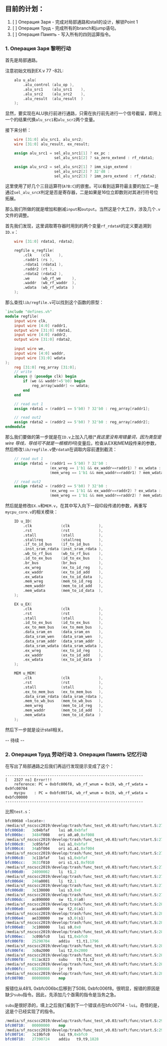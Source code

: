 ## 目前的计划：

1. [ ] Операция Заря - 完成对局部通路和stall的设计，解锁Point 1
2. [ ] Операция Труд - 完成所有的branch和jump语句。
3. [ ] Операция Память - 写入所有的四则运算指令。

### 1. Операция Заря 黎明行动

首先是局部通路。

注意初始文档到EX.v 77 -82L:

```verilog
    alu u_alu(
    	.alu_control (alu_op ),
        .alu_src1    (alu_src1    ),
        .alu_src2    (alu_src2    ),
        .alu_result  (alu_result  )
    );
```

显然，要实现在ALU执行前进行通路，只需在执行前先进行一个信号截留，即用上一个的结果代换`alu_src1`和`alu_scr2`两个变量。

接下来分析：

```verilog
    wire [31:0] alu_src1, alu_src2;
    wire [31:0] alu_result, ex_result;

    assign alu_src1 = sel_alu_src1[1] ? ex_pc :
                      sel_alu_src1[2] ? sa_zero_extend : rf_rdata1;

    assign alu_src2 = sel_alu_src2[1] ? imm_sign_extend :
                      sel_alu_src2[2] ? 32'd8 :                         //32'd8 = 0000 0000 0000 1000
                      sel_alu_src2[3] ? imm_zero_extend : rf_rdata2;
```

这里使用了好几个三目运算符(`A?B:C`)的嵌套。可以看到运算符最主要的加工一是通过`sel_alu_srcX`判定是否是寄存器，二是如果是16位立即数则对其进行符号位拓展。

那么我们所做的就是增加和删减`input`和`output`。当然这是个大工作，涉及几个`.v`文件的调整。

首先我们发现，这里调取寄存器时用到的两个变量`rf_rdataX`的定义要追溯到`ID.v`：
```verilog
    wire [31:0] rdata1, rdata2;

    regfile u_regfile(
    	.clk    (clk    ),
        .raddr1 (rs ),
        .rdata1 (rdata1 ),
        .raddr2 (rt ),
        .rdata2 (rdata2 ),
        .we     (wb_rf_we     ),
        .waddr  (wb_rf_waddr  ),
        .wdata  (wb_rf_wdata  )
    );
```

那么查找`lib/regfile.v`可以找到这个函数的原型：
```verilog
`include "defines.vh"
module regfile(
    input wire clk,
    input wire [4:0] raddr1,
    output wire [31:0] rdata1,
    input wire [4:0] raddr2,
    output wire [31:0] rdata2,
    
    input wire we,
    input wire [4:0] waddr,
    input wire [31:0] wdata
);
    reg [31:0] reg_array [31:0];
    // write
    always @ (posedge clk) begin
        if (we && waddr!=5'b0) begin
            reg_array[waddr] <= wdata;
        end
    end

    // read out 1
    assign rdata1 = (raddr1 == 5'b0) ? 32'b0 : reg_array[raddr1];

    // read out2
    assign rdata2 = (raddr2 == 5'b0) ? 32'b0 : reg_array[raddr2];
endmodule
```

那么我们要做的第一步就是在`ID.v`上加入几根(\**我这里没有用错量词，因为类型是wire 导线，导线可不就是一根根的吗*)变量后，检查从EX和MEM段传来的参数，然后修改`lib/regfile.v`使`rdataX`在调取内容前遭到截流：

```verilog
    // read out 1
    assign rdata1 = (raddr1 == 5'b0) ? 32'b0 : 
                    (ex_wreg == 1'b1 && ex_waddr==raddr1) ? ex_wdata :
                    (mem_wreg == 1'b1 && mem_waddr==raddr1) ? mem_wdata : reg_array[raddr1];

    // read out2
    assign rdata2 = (raddr2 == 5'b0) ? 32'b0 :
                    (ex_wreg == 1'b1 && ex_waddr==raddr2) ? ex_wdata :
                    (mem_wreg == 1'b1 && mem_waddr==raddr2) ? mem_wdata : reg_array[raddr2];
```

然后就是修改`EX.v`和`MEM.v`，在其中写入向下一段ID段传递的参数，再重写`mycpu_core.v`的相关模块：

```verilog
    ID u_ID(
    	.clk             (clk             ),
        .rst             (rst             ),
        .stall           (stall           ),
        .stallreq        (stallreq        ),
        .if_to_id_bus    (if_to_id_bus    ),
        .inst_sram_rdata (inst_sram_rdata ),
        .wb_to_rf_bus    (wb_to_rf_bus    ),
        .id_to_ex_bus    (id_to_ex_bus    ),
        .br_bus          (br_bus          ),
        .ex_wreg         (ex_to_id_reg    ),
        .ex_waddr        (ex_to_id_add    ),
        .ex_wdata        (ex_to_id_data   ),
        .mem_wreg        (mem_to_id_reg   ),
        .mem_waddr       (mem_to_id_add   ),
        .mem_wdata       (mem_to_id_data  ),
    );

    EX u_EX(
    	.clk             (clk             ),
        .rst             (rst             ),
        .stall           (stall           ),
        .id_to_ex_bus    (id_to_ex_bus    ),
        .ex_to_mem_bus   (ex_to_mem_bus   ),
        .data_sram_en    (data_sram_en    ),
        .data_sram_wen   (data_sram_wen   ),
        .data_sram_addr  (data_sram_addr  ),
        .data_sram_wdata (data_sram_wdata ),
        .ex_wreg         (ex_to_id_reg    ),
        .ex_waddr        (ex_to_id_add    ),
        .ex_wdata        (ex_to_id_data   )
    );

    MEM u_MEM(
    	.clk             (clk             ),
        .rst             (rst             ),
        .stall           (stall           ),
        .ex_to_mem_bus   (ex_to_mem_bus   ),
        .data_sram_rdata (data_sram_rdata ),
        .mem_to_wb_bus   (mem_to_wb_bus   ),
        .mem_wreg        (mem_to_id_reg   ),
        .mem_waddr       (mem_to_id_add   ),
        .mem_wdata       (mem_to_id_data  )
    );
```

然后下一步就是设计stall相关。

-- 待续 --

### 2. Операция Труд 劳动行动 3. Операция Память 记忆行动

在写出了局部通路之后我们再运行发现提示变成了这个：

```
--------------------------------------------------------------
[   2327 ns] Error!!!
    reference: PC = 0xbfc006f8, wb_rf_wnum = 0x19, wb_rf_wdata = 0x9fc00704
    mycpu    : PC = 0xbfc00714, wb_rf_wnum = 0x19, wb_rf_wdata = 0xbfc00000
--------------------------------------------------------------
```

比照`test.s`：

```s
bfc006b8 <locate>:
/media/sf_nscscc2019/develop/trash/func_test_v0.03/soft/func/start.S:271
bfc006b8:	3c04bfaf 	lui	a0,0xbfaf
bfc006bc:	3484f008 	ori	a0,a0,0xf008
/media/sf_nscscc2019/develop/trash/func_test_v0.03/soft/func/start.S:272
bfc006c0:	3c05bfaf 	lui	a1,0xbfaf
bfc006c4:	34a5f004 	ori	a1,a1,0xf004
/media/sf_nscscc2019/develop/trash/func_test_v0.03/soft/func/start.S:273
bfc006c8:	3c11bfaf 	lui	s1,0xbfaf
bfc006cc:	3631f010 	ori	s1,s1,0xf010
/media/sf_nscscc2019/develop/trash/func_test_v0.03/soft/func/start.S:275
bfc006d0:	24090002 	li	t1,2
/media/sf_nscscc2019/develop/trash/func_test_v0.03/soft/func/start.S:276
bfc006d4:	240a0001 	li	t2,1
/media/sf_nscscc2019/develop/trash/func_test_v0.03/soft/func/start.S:277
bfc006d8:	3c130000 	lui	s3,0x0
/media/sf_nscscc2019/develop/trash/func_test_v0.03/soft/func/start.S:279
bfc006dc:	ac890000 	sw	t1,0(a0)
/media/sf_nscscc2019/develop/trash/func_test_v0.03/soft/func/start.S:280
bfc006e0:	acaa0000 	sw	t2,0(a1)
/media/sf_nscscc2019/develop/trash/func_test_v0.03/soft/func/start.S:281
bfc006e4:	ae330000 	sw	s3,0(s1)
/media/sf_nscscc2019/develop/trash/func_test_v0.03/soft/func/start.S:283
bfc006e8:	3c100000 	lui	s0,0x0
/media/sf_nscscc2019/develop/trash/func_test_v0.03/soft/func/start.S:285
bfc006ec:	3c09bfc0 	lui	t1,0xbfc0
bfc006f0:	25290704 	addiu	t1,t1,1796
/media/sf_nscscc2019/develop/trash/func_test_v0.03/soft/func/start.S:286
bfc006f4:	3c0a2000 	lui	t2,0x2000
/media/sf_nscscc2019/develop/trash/func_test_v0.03/soft/func/start.S:287
bfc006f8:	012ac823 	subu	t9,t1,t2
/media/sf_nscscc2019/develop/trash/func_test_v0.03/soft/func/start.S:288
bfc006fc:	03200008 	jr	t9
/media/sf_nscscc2019/develop/trash/func_test_v0.03/soft/func/start.S:289
bfc00700:	00000000 	nop
```

报错位从481L 0xbfc006bc后移到了508L 0xbfc006f8。很明显，报错的原因是缺少`subu`指令。因此，先添加几个亟需的指令是当务之急。

`subu`是很好添的，填上之后我们看到下一个错误点在bfc00714 - `lui`。奇怪的是，这是个已经实现了的指令。

```s
/media/sf_nscscc2019/develop/trash/func_test_v0.03/soft/func/start.S:295
bfc00710:	00000000 	nop
/media/sf_nscscc2019/develop/trash/func_test_v0.03/soft/func/start.S:297
bfc00714:	3c19bfc0 	lui	t9,0xbfc0
bfc00718:	27390724 	addiu	t9,t9,1828
```